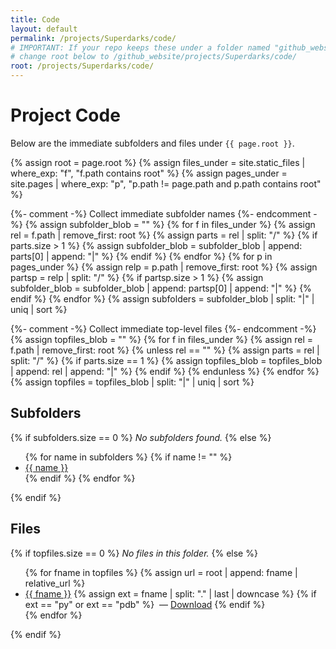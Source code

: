 ```yaml
---
title: Code
layout: default
permalink: /projects/Superdarks/code/
# IMPORTANT: If your repo keeps these under a folder named "github_website",
# change root below to /github_website/projects/Superdarks/code/
root: /projects/Superdarks/code/
---
```


# Project Code

Below are the immediate subfolders and files under `{{ page.root }}`.

{% assign root = page.root %}
{% assign files_under = site.static_files | where_exp: "f", "f.path contains root" %}
{% assign pages_under = site.pages | where_exp: "p", "p.path != page.path and p.path contains root" %}

{%- comment -%} Collect immediate subfolder names {%- endcomment -%}
{% assign subfolder_blob = "" %}
{% for f in files_under %}
  {% assign rel = f.path | remove_first: root %}
  {% assign parts = rel | split: "/" %}
  {% if parts.size > 1 %}
    {% assign subfolder_blob = subfolder_blob | append: parts[0] | append: "|" %}
  {% endif %}
{% endfor %}
{% for p in pages_under %}
  {% assign relp = p.path | remove_first: root %}
  {% assign partsp = relp | split: "/" %}
  {% if partsp.size > 1 %}
    {% assign subfolder_blob = subfolder_blob | append: partsp[0] | append: "|" %}
  {% endif %}
{% endfor %}
{% assign subfolders = subfolder_blob | split: "|" | uniq | sort %}

{%- comment -%} Collect immediate top-level files {%- endcomment -%}
{% assign topfiles_blob = "" %}
{% for f in files_under %}
  {% assign rel = f.path | remove_first: root %}
  {% unless rel == "" %}
    {% assign parts = rel | split: "/" %}
    {% if parts.size == 1 %}
      {% assign topfiles_blob = topfiles_blob | append: rel | append: "|" %}
    {% endif %}
  {% endunless %}
{% endfor %}
{% assign topfiles = topfiles_blob | split: "|" | uniq | sort %}

## Subfolders
{% if subfolders.size == 0 %}
_No subfolders found._
{% else %}
<ul>
  {% for name in subfolders %}
    {% if name != "" %}
      <li>
        <a href="{{ root | append: name | append: '/' | relative_url }}">{{ name }}</a>
      </li>
    {% endif %}
  {% endfor %}
</ul>
{% endif %}

## Files
{% if topfiles.size == 0 %}
_No files in this folder._
{% else %}
<ul>
  {% for fname in topfiles %}
    {% assign url = root | append: fname | relative_url %}
    <li>
      <a href="{{ url }}">{{ fname }}</a>
      {% assign ext = fname | split: "." | last | downcase %}
      {% if ext == "py" or ext == "pdb" %}
        &nbsp;—&nbsp;<a href="{{ url }}" download>Download</a>
      {% endif %}
    </li>
  {% endfor %}
</ul>
{% endif %}
